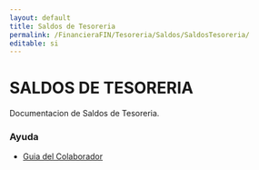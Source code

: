 ```yaml
---
layout: default
title: Saldos de Tesoreria
permalink: /FinancieraFIN/Tesoreria/Saldos/SaldosTesoreria/
editable: si
---
```

# SALDOS DE TESORERIA
Documentacion de Saldos de  Tesoreria.


### Ayuda
* [Guia del Colaborador](http://docs.oasiscom.com)
